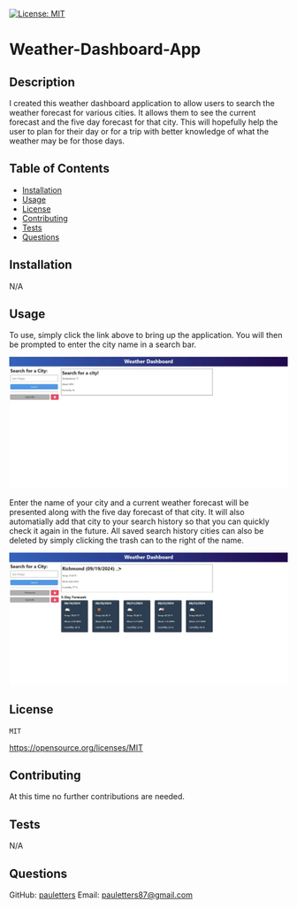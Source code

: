 [![License: MIT](https://img.shields.io/badge/License-MIT-yellow.svg)](https://opensource.org/licenses/MIT)

# Weather-Dashboard-App

## Description
I created this weather dashboard application to allow users to search the weather forecast for various cities. It allows them to see the current forecast and the five day forecast for that city. This will hopefully help the user to plan for their day or for a trip with better knowledge of what the weather may be for those days.

## Table of Contents
- [Installation](#installation)
- [Usage](#usage)
- [License](#license)
- [Contributing](#contributing)
- [Tests](#tests)
- [Questions](#questions)

## Installation
N/A

## Usage
To use, simply click the link above to bring up the application. You will then be prompted to enter the city name in a search bar.  

![](./assets/Homepage.jpg)

Enter the name of your city and a current weather forecast will be presented along with the five day forecast of that city. It will also automatially add that city to your search history so that you can quickly check it again in the future. All saved search history cities can also be deleted by simply clicking the trash can to the right of the name.

![](./assets/Forecast-Search.jpg)

  ## License
    MIT
    
  https://opensource.org/licenses/MIT



## Contributing
At this time no further contributions are needed.

## Tests
N/A

## Questions
GitHub: [pauletters](https://github.com/pauletters)
Email: pauletters87@gmail.com
